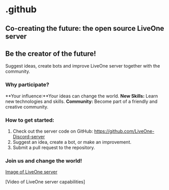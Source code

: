 # .github

## Co-creating the future: the open source LiveOne server

## Be the creator of the future!

Suggest ideas, create bots and improve LiveOne server together with the community.

### Why participate?

**Your influence:**Your ideas can change the world.
**New Skills:** Learn new technologies and skills.
**Community:** Become part of a friendly and creative community.

### How to get started:

1. Check out the server code on GitHub: https://github.com/LiveOne-Discord-server
2. Suggest an idea, create a bot, or make an improvement.
3. Submit a pull request to the repository.

### Join us and change the world!

[Image of LiveOne server](https://imgur.com/6oDMCp4)

[Video of LiveOne server capabilities]

